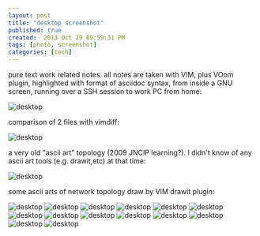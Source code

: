 ```yaml
---
layout: post
title: "desktop screenshot"
published: true
created:  2013 Oct 29 09:59:31 PM
tags: [photo, screenshot]
categories: [tech]
---
```


<!--
![desktop](/images/screen-capture/desktop 1_152.png)
-->
pure text work related notes.  all notes are taken with VIM, plus VOom
plugin, highlighted with format of asciidoc syntax, from inside a GNU screen,
running over a SSH session to work PC from home: 

![desktop](/images/screen-capture/screen-capture-20131024232356.png)

comparison of 2 files with vimdiff:

![desktop](/images/screen-capture/Selection_016.png)

a very old "ascii art" topology (2009 JNCIP learning?). I didn't know of any
ascii art tools (e.g. drawit,etc) at that time:

![desktop](/images/screen-capture/Selection_038.png)

some ascii arts of network topology draw by VIM drawit plugin:

![desktop](/images/screen-capture/Selection_051.png)
![desktop](/images/screen-capture/Selection_059.png)
![desktop](/images/screen-capture/Selection_075.png)
![desktop](/images/screen-capture/Selection_077.png)
![desktop](/images/screen-capture/Selection_087.png)
![desktop](/images/screen-capture/Selection_119.png)
![desktop](/images/screen-capture/Selection_168.png)
![desktop](/images/screen-capture/Selection_233.png)
![desktop](/images/screen-capture/Selection_239.png)
![desktop](/images/screen-capture/Selection_240.png)
![desktop](/images/screen-capture/Selection_244.png)
![desktop](/images/screen-capture/Selection_245.png)
![desktop](/images/screen-capture/Selection_247.png)
![desktop](/images/screen-capture/Selection_257.png)
